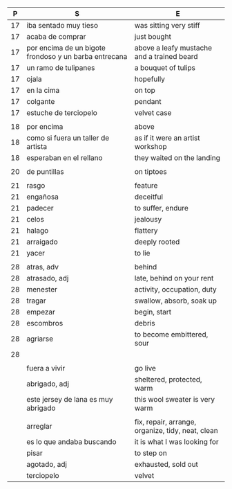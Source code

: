 
|P| S | E |
|-| - | - |
| 17 | iba sentado muy tieso | was sitting very stiff |
| 17 | acaba de comprar | just bought |
| 17 | por encima de un bigote frondoso y un barba entrecana  | above a leafy mustache and a trained beard |
| 17 | un ramo de tulipanes | a bouquet of tulips |
| 17 | ojala | hopefully |
| 17 | en la cima | on top |
| 17 | colgante | pendant |
| 17 | estuche de terciopelo | velvet case |
| | | |
| 18 | por encima | above |
| 18 | como si fuera un taller de artista | as if it were an artist workshop |
| 18 | esperaban en el rellano | they waited on the landing |
| | | |
| 20 | de puntillas | on tiptoes |
| | | |
| 21 | rasgo | feature |
| 21 | engañosa | deceitful |
| 21 | padecer | to suffer, endure |
| 21 | celos | jealousy |
| 21 | halago | flattery |
| 21 | arraigado | deeply rooted |
| 21 | yacer | to lie |
| | | |
| 28 | atras, adv | behind |  
| 28 | atrasado, adj | late, behind on your rent |
| 28 | menester | activity, occupation, duty |
| 28 | tragar | swallow, absorb, soak up |
| 28 | empezar | begin, start |
| 28 | escombros | debris |
| 28 | agriarse | to become embittered, sour|
| 28 |  |  |
| | | |
| | fuera a vivir | go live |
| | abrigado, adj | sheltered, protected, warm |
| | este jersey de lana es muy abrigado | this wool sweater is very warm |
| | | |
| | arreglar | fix, repair, arrange, organize, tidy, neat, clean |
| | es lo que andaba buscando | it is what I was looking for |
| | pisar | to step on |
| | agotado, adj | exhausted, sold out |
| | terciopelo | velvet |
